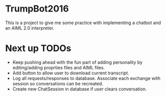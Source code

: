 # TrumpBot2016

This is a project to give me some practice with implementing a chatbot 
and an AIML 2.0 interpreter.

# Next up TODOs

- Keep pushing ahead with the fun part of adding personality by editing/adding proprties files and AIML files.
- Add button to allow user to download current transcript.
- Log all requests/responses to database. Associate each exchange with session so conversations can be recreated.
- Create new ChatSession in database if user clears conversation.
